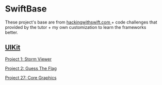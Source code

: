 # SwiftBase

These project's base are from [hackingwithswift.com ](https://www.hackingwithswift.com/read) + code challenges that provided by the tutor + my own customization to learn the frameworks better.


## [UIKit](https://www.hackingwithswift.com/read)

[Project 1: Storm Viewer ](https://github.com/mamadfrhi/SwiftBase/tree/main/Project1_StormViewer)

[Project 2: Guess The Flag ](https://github.com/mamadfrhi/SwiftBase/tree/main/Project2_GuessTheFlag)

[Project 27: Core Graphics](https://github.com/mamadfrhi/SwiftBase/tree/main/Project27_CoreGraphic)

